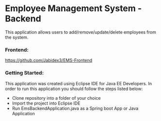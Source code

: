 # Employee Management System - Backend
This application allows users to add/remove/update/delete employees from the system.

### Frontend:
https://github.com/Jabidex3/EMS-Frontend

### Getting Started:
This application was created using Eclipse IDE for Java EE Developers. In order to run this application you should follow the steps listed below:
 - Clone repository into a folder of your choice
 - Import the project into Eclipse IDE
 - Run EmsBackendApplication.java as a Spring boot App or Java Application

